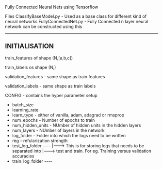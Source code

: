 Fully Connected Neural Nets using Tensorflow 

Files 
ClassifyBaseModel.py - Used as a base class for different kind of neural networks 
FullyConnectedNet.py - Fully Connected n layer neural network can be constructed using this 

------------------------------------------------------------------------------------------------
INITIALISATION 
------------------------------------------------------------------------------------------------
train_features of shape (N,[a,b,c])


train_labels os shape (N,)


validation_features - same shape as train features 


validation_labels - same shape as train labels 


CONFIG - contains the hyper parameter setup 

- batch_size
- learning_rate
- learn_type - either of vanilla, adam, adagrad or rmsprop
- num_epochs - Number of epochs to train 
- num_hidden_units - NUmber of hidden units in the hidden layers 
- num_layers - NUmber of  layers in the network 
- log_folder - Folder into which the logs need to be written
- reg - refularization strength
- test_log_folder   ----
                        |--->  This is for storing logs  that needs to be separated into
                        |--->  test and train. For eg. Training versus validation accuracies
- train_log_folder  ----
